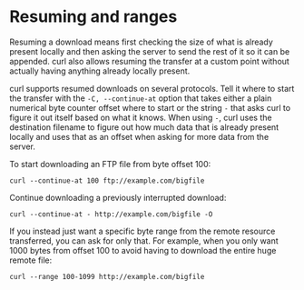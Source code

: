 # Resuming and ranges

Resuming a download means first checking the size of what is already present
locally and then asking the server to send the rest of it so it can be
appended.  curl also allows resuming the transfer at a custom point without
actually having anything already locally present.

curl supports resumed downloads on several protocols. Tell it where to start
the transfer with the `-C, --continue-at` option that takes either a plain
numerical byte counter offset where to start or the string `-` that asks curl
to figure it out itself based on what it knows. When using `-`, curl uses the
destination filename to figure out how much data that is already present
locally and uses that as an offset when asking for more data from the
server.

To start downloading an FTP file from byte offset 100:

    curl --continue-at 100 ftp://example.com/bigfile

Continue downloading a previously interrupted download:

    curl --continue-at - http://example.com/bigfile -O

If you instead just want a specific byte range from the remote resource
transferred, you can ask for only that. For example, when you only want 1000
bytes from offset 100 to avoid having to download the entire huge remote file:

    curl --range 100-1099 http://example.com/bigfile
